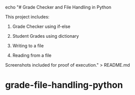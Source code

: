 echo "# Grade Checker and File Handling in Python

This project includes:
1. Grade Checker using if-else

2. Student Grades using dictionary
3. Writing to a file
4. Reading from a file

Screenshots included for proof of execution." > README.md

# grade-file-handling-python
